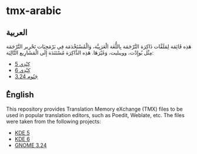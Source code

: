 # tmx-arabic


## العربية

 هَذِه قَائِمَة لِمَلَفَّات ذَاكِرَة التَّرْجَمَة بِاللُّغَة الْعَرَبِيَّة، وَالْمُسْتَخْدَمَة فِي بَرْمَجِيَات تَحْرِير التَّرْجَمَة مِثْل بُوإِدْت، وويبليت، وَغَيْرَهَا. هَذِه الذَّاكِرَة مُسْتَنَدَة إِلَى الْمَشَارِيع التَّالِيَة:
* [كِيْدِي 5](https://l10n.kde.org/team-infos.php?teamcode=ar)
* [كِيْدِي 6](https://l10n.kde.org/team-infos.php?teamcode=ar)
* [جَنُوم 3.24](https://l10n.gnome.org/languages/ar/gnome-3-24/ui/)



## ُEnglish

This repository provides Translation Memory eXchange (TMX) files to be used in popular translation editors, such as Poedit, Weblate, etc. The files were taken from the following projects:
* [KDE 5](https://l10n.kde.org/team-infos.php?teamcode=ar)
* [KDE 6](https://l10n.kde.org/team-infos.php?teamcode=ar)
* [GNOME 3.24](https://l10n.gnome.org/languages/ar/gnome-3-24/ui/)

